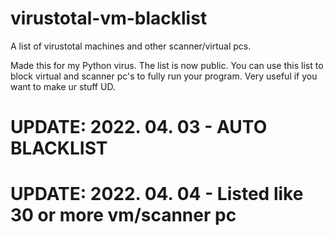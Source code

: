 # virustotal-vm-blacklist
A list of virustotal machines and other scanner/virtual pcs.


Made this for my Python virus.
The list is now public. You can use this list to block virtual and scanner pc's to fully run your program. Very useful if you want to make ur stuff UD.
# UPDATE: 2022. 04. 03 - AUTO BLACKLIST
# UPDATE: 2022. 04. 04 - Listed like 30 or more vm/scanner pc

